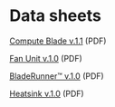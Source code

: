 # Data sheets

[Compute Blade v.1.1](/datasheet/ComputeBlade_datasheet_v.1.1.pdf) (PDF)

[Fan Unit v.1.0](/datasheet/FanUnit_datasheet_v.1.0.pdf) (PDF)

[BladeRunner™️ v.1.0](/datasheet/BladeRunner_datasheet_v.1.0.pdf) (PDF)

[Heatsink v.1.0](/datasheet/Heatsink_datasheet_v.1.0.pdf) (PDF)
